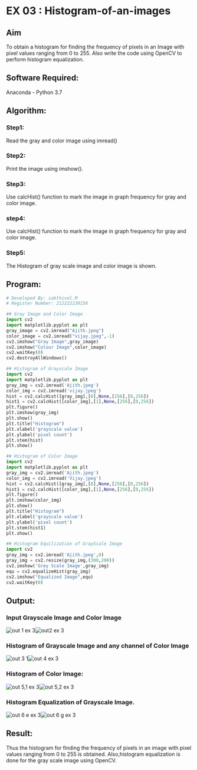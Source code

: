 # EX 03 : Histogram-of-an-images
## Aim
To obtain a histogram for finding the frequency of pixels in an Image with pixel values ranging from 0 to 255. Also write the code using OpenCV to perform histogram equalization.

## Software Required:
Anaconda - Python 3.7

## Algorithm:
### Step1:
Read the gray and color image using imread()
### Step2:
Print the image using imshow().
### Step3:
Use calcHist() function to mark the image in graph frequency for gray and color image.
### step4:
Use calcHist() function to mark the image in graph frequency for gray and color image.
### Step5:
The Histogram of gray scale image and color image is shown.

## Program:
```python
# Developed By: sakthivel.M
# Register Number: 212222230156

## Gray Image and Color Image
import cv2
import matplotlib.pyplot as plt
gray_image = cv2.imread("Ajith.jpeg")
color_image = cv2.imread("vijay.jpeg",-1)
cv2.imshow("Gray Image",gray_image)
cv2.imshow("Colour Image",color_image)
cv2.waitKey(0)
cv2.destroyAllWindows()

## Histogram of Grayscale Image
import cv2
import matplotlib.pyplot as plt
gray_img = cv2.imread('Ajith.jpeg')
color_img = cv2.imread('vijay.jpeg')
hist = cv2.calcHist([gray_img],[0],None,[256],[0,256])
hist1 = cv2.calcHist([color_img],[1],None,[256],[0,256])
plt.figure()
plt.imshow(gray_img)
plt.show()
plt.title("Histogram")
plt.xlabel('grayscale value')
plt.ylabel('pixel count')
plt.stem(hist)
plt.show()

## Histogram of Color Image
import cv2
import matplotlib.pyplot as plt
gray_img = cv2.imread('Ajith.jpeg')
color_img = cv2.imread('Vijay.jpeg')
hist = cv2.calcHist([gray_img],[0],None,[256],[0,256])
hist1 = cv2.calcHist([color_img],[1],None,[256],[0,256])
plt.figure()
plt.imshow(color_img)
plt.show()
plt.title("Histogram")
plt.xlabel('grayscale value')
plt.ylabel('pixel count')
plt.stem(hist1)
plt.show()

## Histogram Equilization of GrayScale Image
import cv2
gray_img = cv2.imread('Ajith.jpeg',0)
gray_img = cv2.resize(gray_img,(300,200))
cv2.imshow('Grey Scale Image',gray_img)
equ = cv2.equalizeHist(gray_img)
cv2.imshow("Equalized Image",equ)
cv2.waitKey(0)

```
## Output:
### Input Grayscale Image and Color Image
![out 1 ex 3](https://github.com/Sakthimurugavel/Histogram-of-an-images/assets/118707246/1b732278-3d09-4ec9-a89b-23ff443cf277)![out2 ex 3](https://github.com/Sakthimurugavel/Histogram-of-an-images/assets/118707246/afbeb56b-b15a-48a7-8ad0-2029699fcfe7)



### Histogram of Grayscale Image and any channel of Color Image
![out 3 1](https://github.com/Sakthimurugavel/Histogram-of-an-images/assets/118707246/a261aeba-4c2a-4f38-b899-0dd4d5378f46)![out 4 ex 3](https://github.com/Sakthimurugavel/Histogram-of-an-images/assets/118707246/94448355-72d1-4e77-be75-43e5ed310f5e)

### Histogram of Color Image:
![out 5,1 ex 3](https://github.com/Sakthimurugavel/Histogram-of-an-images/assets/118707246/b278f471-66ca-485b-bdce-aaaf2b5b34c5)![out 5,2 ex 3](https://github.com/Sakthimurugavel/Histogram-of-an-images/assets/118707246/bc3812b7-a680-40f8-b119-c49ef159aaa6)


### Histogram Equalization of Grayscale Image.
![out 6 e ex 3](https://github.com/Sakthimurugavel/Histogram-of-an-images/assets/118707246/17f9a51e-23dc-408d-b3c9-33c483d53234)![out 6 g ex 3](https://github.com/Sakthimurugavel/Histogram-of-an-images/assets/118707246/69d9c8c0-d197-4afd-89c1-bab09f19cfed)


## Result: 
Thus the histogram for finding the frequency of pixels in an image with pixel values ranging from 0 to 255 is obtained. Also,histogram equalization is done for the gray scale image using OpenCV.
